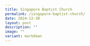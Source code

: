 ```yaml
---
title: Singapore Baptist Church
permalink: /singapore-baptist-church/
date: 2024-12-30
layout: post
description: ""
image: ""
variant: markdown
---
```

